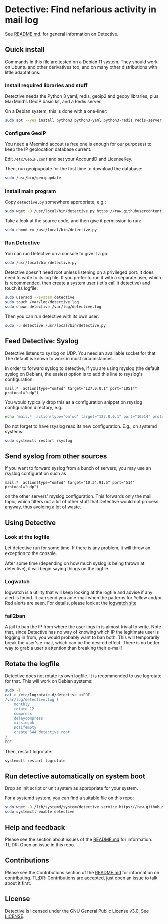 # Detective: Find nefarious activity in mail log

See [README.md](https://github.com/alfredosola/detective/blob/master/README.md). for general information on Detective.

## Quick install

Commands in this file are tested on a Debian 11 system. They should work on Ubuntu and other derivatives too, and on many other distributions with little adaptations.

### Install required libraries and stuff
Detective needs the Python 3 yaml, redis, geoip2 and geopy libraries, plus MaxMind's GeoIP basic kit, and a Redis server.

On a Debian system, this is done with a one-liner:

```bash
sudo apt --yes install python3 python3-yaml python3-redis redis-server python3-geoip2 geoipupdate python3-geopy geoip-database
```

### Configure GeoIP
You need a Maxmind accout (a free one is enough for our purposes) to keep the IP geolocation database current.

Edit `/etc/GeoIP.conf` and set your AccountID and LicenseKey.

Then, run geoipupdate for the first time to download the database:
```bash
sudo /usr/bin/geoipupdate
```

### Install main program

Copy `detective.py` somewhere appropriate, e.g.:
```bash
sudo wget -O /usr/local/bin/detective.py https://raw.githubusercontent.com/alfredosola/detective/master/detective.py
```

Take a look at the source code, and then give it permission to run:
```bash
sudo chmod +x /usr/local/bin/detective.py
```
### Run Detective

You can run Detective on a console to give it a go:
```bash
sudo /usr/local/bin/detective.py
```

Detective doesn't need root unless listening on a privileged port. It does need to write to its log file. If you prefer to run it with a separate user, which is recommended, then create a system user (let's call it detective) and touch its logfile:

```bash
sudo useradd --system detective
sudo touch /var/log/detective.log
sudo chown detective /var/log/detective.log
```

Then you can run detective with its own user:
```bash
sudo -u detective /usr/local/bin/detective.py
```

## Feed Detective: Syslog
Detective listens to syslog on UDP. You need an availlable socket for that. The default is known to work in most circumstances.

In order to forward syslog to detective, if you are using rsyslog (the default syslog on Debian), the easiest option is to add this line to rsyslog's configuration:

`mail.*  action(type="omfwd" target="127.0.0.1" port="10514" protocol="udp")`

You would typically drop this as a configuration snippet on rsyslog configuration directory, e.g.:

```bash
echo 'mail.*  action(type="omfwd" target="127.0.0.1" port="10514" protocol="udp")' | sudo tee /etc/rsyslog.d/detective.py
```

Do not forget to have rsyslog read its new configuration. E.g., on systemd systems:
```bash
sudo systemctl restart rsyslog
```

## Send syslog from other sources

If you want to forward syslog from a bunch of servers, you may use an rsyslog configuration such as

`mail.*  action(type="omfwd" target="10.34.91.5" port="514" protocol="udp")`

on the other servers' rsyslog configuration. This forwards only the mail topic, which filters out a lot of other stuff that Detective would not process anyway, thus avoiding a lot of waste.

## Using Detective
### Look at the logfile

Let detective run for some time. If there is any problem, it will throw an exception to the console.

After some time (depending on how much syslog is being thrown at detective), it will begin saying things on the logfile.

### Logwatch

logwatch is a utility that will keep looking at the logfile and advise if any alert is found. It can send you an e-mail when the patterns for Yellow and/or Red alerts are seen. For details, please look at the [logwatch site](https://sourceforge.net/projects/logwatch/)

### fail2ban

A jail to ban the IP from where the user logs in is almost trivial to write. Note that, since Detective has no way of knowing which IP the legitimate user is logging in from, you would probably want to ban both. This will temporarily break the user's e-mail, which can be the desired effect: There is no better way to grab a user's attention than breaking their e-mail!

## Rotate the logfile

Detective does not rotate its own logfile. It is recommended to use logrotate for that. This will work on Debian systems:

```bash
sudo -i
cat > /etc/logrotate.d/detective <<EOF
/var/log/detective.log {
	monthly
	rotate 12
	compress
	delaycompress
	missingok
	notifempty
	create 644 detective root
}
EOF
```

Then, restart logrotate:
```bash
systemctl restart logrotate
```

## Run detective automatically on system boot

Drop an init script or unit system as appropriate for your system.

For a systemd system, you can find a suitable file on this repo:
```bash
sudo wget -O /lib/systemd/system/detective.service https://raw.githubusercontent.com/alfredosola/detective/master/detective.service
sudo systemctl enable detective
```

## Help and feedback

Please see the section about issues of the [README.md](https://github.com/alfredosola/detective/blob/master/README.md) for information. TL;DR: Open an issue in this repo.

## Contributions

Please see the Contributions section of the [README.md](https://github.com/alfredosola/detective/blob/master/README.md) for information on contributing. TL;DR: Contributions are accepted, just open an issue to talk about it first.

## License

Detective is licensed under the GNU General Public License v3.0. See [LICENSE](https://github.com/alfredosola/detective/blob/master/LICENSE).
